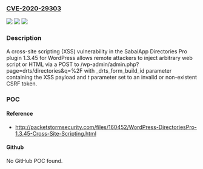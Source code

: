 ### [CVE-2020-29303](https://cve.mitre.org/cgi-bin/cvename.cgi?name=CVE-2020-29303)
![](https://img.shields.io/static/v1?label=Product&message=n%2Fa&color=blue)
![](https://img.shields.io/static/v1?label=Version&message=n%2Fa&color=blue)
![](https://img.shields.io/static/v1?label=Vulnerability&message=n%2Fa&color=brighgreen)

### Description

A cross-site scripting (XSS) vulnerability in the SabaiApp Directories Pro plugin 1.3.45 for WordPress allows remote attackers to inject arbitrary web script or HTML via a POST to /wp-admin/admin.php?page=drts/directories&q=%2F with _drts_form_build_id parameter containing the XSS payload and _t_ parameter set to an invalid or non-existent CSRF token.

### POC

#### Reference
- http://packetstormsecurity.com/files/160452/WordPress-DirectoriesPro-1.3.45-Cross-Site-Scripting.html

#### Github
No GitHub POC found.

